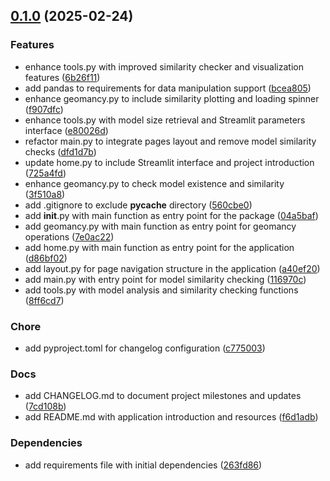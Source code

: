 <!-- insertion marker -->
<a name="0.1.0"></a>

## [0.1.0](https://github.com///compare/9a8b0295d5543bae46108a7b441b9a63e96d85ae...0.1.0) (2025-02-24)

### Features

- enhance tools.py with improved similarity checker and visualization features ([6b26f11](https://github.com///commit/6b26f11f79efc3c956308848aa73dc25794958c6))
- add pandas to requirements for data manipulation support ([bcea805](https://github.com///commit/bcea805a3172fa9ae4dd0e84653ca5b2e41fbd62))
- enhance geomancy.py to include similarity plotting and loading spinner ([f907dfc](https://github.com///commit/f907dfc83723ce7f79070ba32a63b7ee172656e3))
- enhance tools.py with model size retrieval and Streamlit parameters interface ([e80026d](https://github.com///commit/e80026dc8494312f5665bede21d35eb8fda1c0d1))
- refactor main.py to integrate pages layout and remove model similarity checks ([dfd1d7b](https://github.com///commit/dfd1d7b752f8b7006a2f2f7749d2cec72b3b6585))
- update home.py to include Streamlit interface and project introduction ([725a4fd](https://github.com///commit/725a4fdce4f32f42c09e21c17e07048722da8b1d))
- enhance geomancy.py to check model existence and similarity ([3f510a8](https://github.com///commit/3f510a894261bda6eaa11f3f4252e9f7bb052d6a))
- add .gitignore to exclude __pycache__ directory ([560cbe0](https://github.com///commit/560cbe0331052871cb424a6d0c93fae013bb7975))
- add __init__.py with main function as entry point for the package ([04a5baf](https://github.com///commit/04a5bafbe1938d937a1327fa9c0629a15f811a66))
- add geomancy.py with main function as entry point for geomancy operations ([7e0ac22](https://github.com///commit/7e0ac2257753515692618e57aa0558245ac39081))
- add home.py with main function as entry point for the application ([d86bf02](https://github.com///commit/d86bf029cd69a27ca975b683918d77b947b7276e))
- add layout.py for page navigation structure in the application ([a40ef20](https://github.com///commit/a40ef20adde278e875835fce11693bebe8a4492d))
- add main.py with entry point for model similarity checking ([116970c](https://github.com///commit/116970c3c9c64b7a572512eef3cefb0b546e6c1f))
- add tools.py with model analysis and similarity checking functions ([8ff6cd7](https://github.com///commit/8ff6cd738b5ef5b16ee6d7cbe164bd544947cb55))

### Chore

- add pyproject.toml for changelog configuration ([c775003](https://github.com///commit/c7750036126bc44ee617b41fe9f3743025fec02d))

### Docs

- add CHANGELOG.md to document project milestones and updates ([7cd108b](https://github.com///commit/7cd108b398d732a4308bae20e15307343108f83d))
- add README.md with application introduction and resources ([f6d1adb](https://github.com///commit/f6d1adbe09aa26cc07baf902b6a3e49d5340edab))

### Dependencies

- add requirements file with initial dependencies ([263fd86](https://github.com///commit/263fd86707b22f527d98b70d302b36977fff5639))

